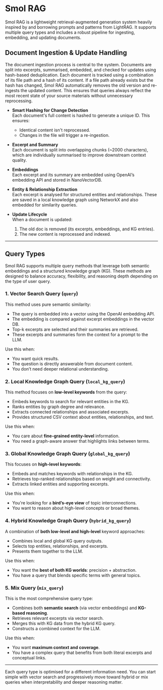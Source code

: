 # Smol RAG

Smol RAG is a lightweight retrieval-augmented generation system heavily inspired by and borrowing prompts and patterns from LightRAG. It supports multiple query types and includes a robust pipeline for ingesting, embedding, and updating documents.

## Document Ingestion & Update Handling

The document ingestion process is central to the system. Documents are split into excerpts, summarised, embedded, and checked for updates using hash-based deduplication. Each document is tracked using a combination of its file path and a hash of its content. If a file path already exists but the hash has changed, Smol RAG automatically removes the old version and re-ingests the updated content. This ensures that queries always reflect the most recent state of your source materials without unnecessary reprocessing.

- **Smart Hashing for Change Detection**  
  Each document's full content is hashed to generate a unique ID. This ensures:
  - Identical content isn't reprocessed.
  - Changes in the file will trigger a re-ingestion.

- **Excerpt and Summary**  
  Each document is split into overlapping chunks (~2000 characters), which are individually summarised to improve downstream context quality.

- **Embeddings**  
  Each excerpt and its summary are embedded using OpenAI’s embedding API and stored in NanoVectorDB.

- **Entity & Relationship Extraction**  
  Each excerpt is analysed for structured entities and relationships. These are saved in a local knowledge graph using NetworkX and also embedded for similarity queries.

- **Update Lifecycle**  
  When a document is updated:
  1. The old doc is removed (its excerpts, embeddings, and KG entries).
  2. The new content is reprocessed and indexed.

---

## Query Types

Smol RAG supports multiple query methods that leverage both semantic embeddings and a structured knowledge graph (KG). These methods are designed to balance accuracy, flexibility, and reasoning depth depending on the type of user query.

### 1. **Vector Search Query** (`query`)

This method uses pure semantic similarity:

- The query is embedded into a vector using the OpenAI embedding API.
- The embedding is compared against excerpt embeddings in the vector DB.
- Top-k excerpts are selected and their summaries are retrieved.
- These excerpts and summaries form the context for a prompt to the LLM.

Use this when:
- You want quick results.
- The question is directly answerable from document content.
- You don’t need deeper relational understanding.

### 2. **Local Knowledge Graph Query** (`local_kg_query`)

This method focuses on **low-level keywords** from the query:

- Embeds keywords to search for relevant entities in the KG.
- Ranks entities by graph degree and relevance.
- Extracts connected relationships and associated excerpts.
- Provides structured CSV context about entities, relationships, and text.

Use this when:
- You care about **fine-grained entity-level** information.
- You need a graph-aware answer that highlights links between terms.

### 3. **Global Knowledge Graph Query** (`global_kg_query`)

This focuses on **high-level keywords**:

- Embeds and matches keywords with relationships in the KG.
- Retrieves top-ranked relationships based on weight and connectivity.
- Extracts linked entities and supporting excerpts.

Use this when:
- You're looking for a **bird’s-eye view** of topic interconnections.
- You want to reason about high-level concepts or broad themes.

### 4. **Hybrid Knowledge Graph Query** (`hybrid_kg_query`)

A combination of **both low-level and high-level** keyword approaches:

- Combines local and global KG query outputs.
- Selects top entities, relationships, and excerpts.
- Presents them together to the LLM.

Use this when:
- You want the **best of both KG worlds**: precision + abstraction.
- You have a query that blends specific terms with general topics.

### 5. **Mix Query** (`mix_query`)

This is the most comprehensive query type:

- Combines both **semantic search** (via vector embeddings) and **KG-based reasoning**.
- Retrieves relevant excerpts via vector search.
- Merges this with KG data from the hybrid KG query.
- Constructs a combined context for the LLM.

Use this when:
- You want **maximum context and coverage**.
- You have a complex query that benefits from both literal excerpts and conceptual links.

---

Each query type is optimised for a different information need. You can start simple with vector search and progressively move toward hybrid or mix queries when interpretability and deeper reasoning matter.


